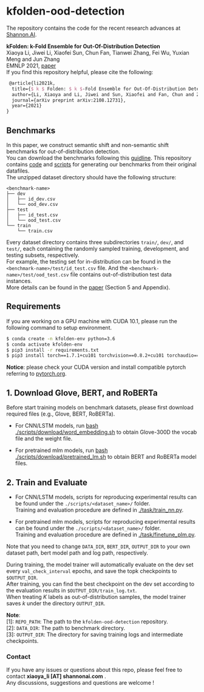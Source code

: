 # kfolden-ood-detection

The repository contains the code for the recent research advances at [Shannon.AI](http://www.shannonai.com). 

**kFolden: k-Fold Ensemble for Out-Of-Distribution Detection** <br>
Xiaoya Li, Jiwei Li, Xiaofei Sun, Chun Fan, Tianwei Zhang, Fei Wu, Yuxian Meng and Jun Zhang<br>
EMNLP 2021, [paper](https://arxiv.org/pdf/2108.12731)<br>
If you find this repository helpful, please cite the following:
```tex 
 @article{li2021k,
  title={$ k $ Folden: $ k $-Fold Ensemble for Out-Of-Distribution Detection},
  author={Li, Xiaoya and Li, Jiwei and Sun, Xiaofei and Fan, Chun and Zhang, Tianwei and Wu, Fei and Meng, Yuxian and Zhang, Jun},
  journal={arXiv preprint arXiv:2108.12731},
  year={2021}
}
```

## Benchmarks 

In this paper, we construct semantic shift and non-semantic shift benchmarks for out-of-distribution detection. <br>
You can download the benchmarks following this [guidline](./data/README.md). 
This repository contains [code](./data/preprocess) and [scripts](./scripts/data_preprocess) for generating our benchmarks from their original datafiles.   <br>
The unzipped dataset directory should have the following structure: <br>

```text
<benchmark-name>
├── dev
│   ├── id_dev.csv
│   └── ood_dev.csv
├── test
│   ├── id_test.csv
│   └── ood_test.csv
└── train
    └── train.csv
```

Every dataset directory contains three subdirectories `train/`, `dev/`, and `test/`, each containing the randomly sampled training, development, and testing subsets, respectively. <br>
For example, the testing set for in-distribution can be found in the `<benchmark-name>/test/id_test.csv` file. 
And the `<benchmark-name>/test/ood_test.csv` file contains out-of-distribution test data instances. <br>
More details can be found in the [paper](https://arxiv.org/pdf/2108.12731.pdf) (Section 5 and Appendix). 


## Requirements

If you are working on a GPU machine with CUDA 10.1, please run the following command to setup environment. <br> 

```bash 
$ conda create -n kfolden-env python=3.6
$ conda activate kfolden-env
$ pip3 install -r requirements.txt 
$ pip3 install torch==1.7.1+cu101 torchvision==0.8.2+cu101 torchaudio==0.7.2 -f https://download.pytorch.org/whl/torch_stable.html
``` 

**Notice**: please check your CUDA version and install compatible pytorch referring to [pytorch.org](https://pytorch.org/).  


## 1. Download Glove, BERT, and RoBERTa 

Before start training models on benchmark datasets, please first download required files (e.g., Glove, BERT, RoBERTa).  

- For CNN/LSTM models, run [bash ./scripts/download/word_embedding.sh](./scripts/download/word_embedding.sh) to obtain Glove-300D the vocab file and the weight file. <br>

- For pretrained mlm models, run [bash ./scripts/download/pretrained_lm.sh](./scripts/download/pretrained_lm.sh) 
to obtain BERT and RoBERTa model files.

## 2. Train and Evaluate 

- For CNN/LSTM models, scripts for reproducing experimental results can be found under the `./scripts/<dataset_name>/` folder. <br>
Training and evaluation procedure are defined in [./task/train_nn.py](./task/train_nn.py).  <br>

- For pretrained mlm models, scripts for reproducing experimental results can be found under the `./scripts/<dataset_name>/` folder. <br>
Training and evaluation procedure are defined in [./task/finetune_plm.py](./task/finetune_plm.py). <br>

Note that you need to change `DATA_DIR`, `BERT_DIR`, `OUTPUT_DIR` to your own dataset path, bert model path and log path, respectively.  <br> 

During training, the model trainer will automatically evaluate on the dev set every `val_check_interval` epochs,
and save the topk checkpoints to `$OUTPUT_DIR`. <br> 
After training, you can find the best checkpoint on the dev set according to the evaluation results in `$OUTPUT_DIR/train_log.txt`. <br> 
When treating $K$ labels as out-of-distribution samples, the model trainer saves $k$ under the directory `OUTPUT_DIR`. 

**Note**: <br>
[1]: `REPO_PATH`: The path to the `kfolden-ood-detection` repository. <br> 
[2]: `DATA_DIR`: The path to benchmark directory. <br> 
[3]: `OUTPUT_DIR`: The directory for saving training logs and intermediate checkpoints. <br>


### Contact 

If you have any issues or questions about this repo, please feel free to contact **xiaoya_li [AT] shannonai.com** .<br>
Any discussions, suggestions and questions are welcome !

